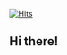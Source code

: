 [![Hits](https://hits.seeyoufarm.com/api/count/incr/badge.svg?url=https%3A%2F%2Fgithub.com%2Fjunsu22hit-counter&count_bg=%23029BFF&title_bg=%236FC2B2&icon=github.svg&icon_color=%23000000&title=hits&edge_flat=false)](https://hits.seeyoufarm.com)

<!-- ![header](https://capsule-render.vercel.app/api?type=waving&color=gradient&height=300&&animation=blink&section=header&text=Junsu_Kim&fontSize=90&rotate=-20 )
 -->

## **Hi there!** ##

 <div align="center">

<!-- <h3 align="center"><b> Tech Stack </b></h3>
</br>
 -->
<p align="center">
<!-- <img src="https://img.shields.io/badge/HTML5-E34F26?style=flat&logo=HTML5&logoColor=black"/></a> &nbsp
<img src="https://img.shields.io/badge/CSS3-1572B6?style=flat&logo=CSS3&locoColor=black"//></a> &nbsp 
<img src="https://img.shields.io/badge/MySQL-4479A1?style=flat&logo=MySQL&logoColor=white"/></a> &nbsp 
<img src="https://img.shields.io/badge/JAVA-007396?style=flat&logo=JAVA"//></a></br> &nbsp 
<img src="https://img.shields.io/badge/GitHub-181717?style=flat&logo=GitHub"//></a> &nbsp
<img src="https://img.shields.io/badge/JavaScript-F7DF1E?style=flat&logo=JavaScript&logoColor=black"//></a> &nbsp
<img src="https://img.shields.io/badge/TypeScript-035CBB?style=flat&logo=TypeScript&logoColor=black"//></a> &nbsp
<img src="https://img.shields.io/badge/NodeJS-369506?style=flat&logo=Node.JS&logoColor=black"//></a> &nbsp
<img src="https://img.shields.io/badge/Python-3776AB?style=flat&logo=Python&logoColor=ffdd54"//></a> &nbsp
<img src="https://img.shields.io/badge/GraphQL-E10098?style=flat&logo=GraphQL&logoColor=white"//></a></br> &nbsp
<img src="https://img.shields.io/badge/React-%2320232a?style=flat&logo=React&logoColor=%2361DAFB"//></a> &nbsp
<img src="https://img.shields.io/badge/Redux-%23593d88?style=flat&logo=Redux&logoColor=white"//></a> &nbsp
<img src ="https://img.shields.io/badge/adobe%20photoshop-%2331A8FF?style=flat&logo=adobe%20photoshop&logoColor=white">
<img src="https://img.shields.io/badge/adobe%20illustrator-%23FF9A00?style=flat&logo=adobe%20illustrator&logoColor=white"> -->

<!-- <a href="https://opgc.me/#/users/junsu22" target="_blank"><img src="https://api.opgc.me/githubs/users/junsu22/tag/?theme=basic" /></a>  -->

<!-- <br>![junsu_Kim's GitHub stats](https://github-readme-stats.vercel.app/api?username=junsu22&theme=github_dark&show_icons=true)</br> -->
<!-- ![junsu_Kim's GitHub stats](https://github-readme-stats.vercel.app/api/top-langs/?username=junsu22&theme=github_dark&layout) -->
</div> 
<!--
**junsu_kim/junsu_kim** is a ✨ _special_ ✨ repository because its `README.md` (this file) appears on your GitHub profile.

Here are some ideas to get you started:

- 🔭 I’m currently working on ...
- 🌱 I’m currently learning ...
- 👯 I’m looking to collaborate on ...
- 🤔 I’m looking for help with ...
- 💬 Ask me about ...
- 📫 How to reach me: ...
- 😄 Pronouns: ...
- ⚡ Fun fact: ...
-->
<!--  --> 
